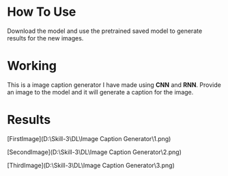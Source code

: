 How To Use
==========
Download the model and use the pretrained saved model to generate results for the new images.

Working
=======
This is a image caption generator I have made using **CNN** and **RNN**. Provide an image to the model and it will generate a caption for the image.

Results
=======
[FirstImage](D:\Skill-3\DL\Image Caption Generator\1.png)

[SecondImage](D:\Skill-3\DL\Image Caption Generator\2.png)

[ThirdImage](D:\Skill-3\DL\Image Caption Generator\3.png)